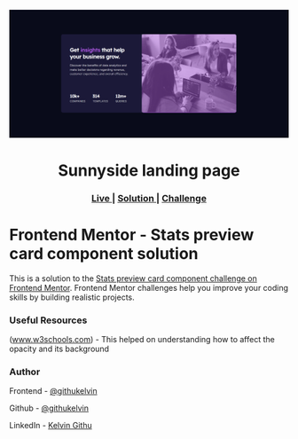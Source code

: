 <img src="https://github.com/githukelvin/stats-component-card/blob/main/projec.png"></img>


<h1 align="center">Sunnyside landing page </h1>

<div align="center">
  <h3>
    <a href="https://githukelvin.github.io/sunnyside-landing-page/" color="white">
      Live
    </a>
    <span> | </span>
    <a href="https://github.com/githukelvin/sunnyside-landing-page.git">
      Solution
    </a>
   <span> | </span>
    <a href="https://www.frontendmentor.io/challenges/sunnyside-agency-landing-page-7yVs3B6ef/hub/sunnyside-agency-landing-page-Sk-jCXhNq">
      Challenge
    </a>
  </h3>
</div>


# Frontend Mentor - Stats preview card component solution


This is a solution to the [Stats preview card component challenge on Frontend Mentor](https://www.frontendmentor.io/challenges/stats-preview-card-component-8JqbgoU62). Frontend Mentor challenges help you improve your coding skills by building realistic projects. 



   ### Useful Resources

   (www.w3schools.com)  - This helped on understanding  how to affect  the opacity and its background

   ### Author

   Frontend - [@githukelvin](https://www.frontendmentor.io/profile/githukelvin)

   Github - [@githukelvin](https://github.com/githukelvin)

   LinkedIn - [Kelvin Githu](https://www.linkedin.com/in/kelvin-githu-949902209/)